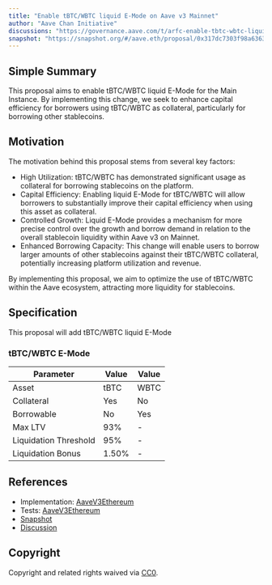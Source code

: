 ```yaml
---
title: "Enable tBTC/WBTC liquid E-Mode on Aave v3 Mainnet"
author: "Aave Chan Initiative"
discussions: "https://governance.aave.com/t/arfc-enable-tbtc-wbtc-liquid-e-mode-on-aave-v3-mainnet/19704"
snapshot: "https://snapshot.org/#/aave.eth/proposal/0x317dc7303f98a6363d7aa4284b75e5779cde127c73e815a941a503619575deb6"
---
```


## Simple Summary

This proposal aims to enable tBTC/WBTC liquid E-Mode for the Main Instance. By implementing this change, we seek to enhance capital efficiency for borrowers using tBTC/WBTC as collateral, particularly for borrowing other stablecoins.

## Motivation

The motivation behind this proposal stems from several key factors:

- High Utilization: tBTC/WBTC has demonstrated significant usage as collateral for borrowing stablecoins on the platform.
- Capital Efficiency: Enabling liquid E-Mode for tBTC/WBTC will allow borrowers to substantially improve their capital efficiency when using this asset as collateral.
- Controlled Growth: Liquid E-Mode provides a mechanism for more precise control over the growth and borrow demand in relation to the overall stablecoin liquidity within Aave v3 on Mainnet.
- Enhanced Borrowing Capacity: This change will enable users to borrow larger amounts of other stablecoins against their tBTC/WBTC collateral, potentially increasing platform utilization and revenue.

By implementing this proposal, we aim to optimize the use of tBTC/WBTC within the Aave ecosystem, attracting more liquidity for stablecoins.

## Specification

This proposal will add tBTC/WBTC liquid E-Mode

### tBTC/WBTC E-Mode

| Parameter             | Value | Value |
| --------------------- | ----- | ----- |
| Asset                 | tBTC  | WBTC  |
| Collateral            | Yes   | No    |
| Borrowable            | No    | Yes   |
| Max LTV               | 93%   | -     |
| Liquidation Threshold | 95%   | -     |
| Liquidation Bonus     | 1.50% | -     |

## References

- Implementation: [AaveV3Ethereum](https://github.com/bgd-labs/aave-proposals-v3/blob/main/src/20241120_AaveV3Ethereum_EnableTBTCWBTCLiquidEModeOnAaveV3Mainnet/AaveV3Ethereum_EnableTBTCWBTCLiquidEModeOnAaveV3Mainnet_20241120.sol)
- Tests: [AaveV3Ethereum](https://github.com/bgd-labs/aave-proposals-v3/blob/main/src/20241120_AaveV3Ethereum_EnableTBTCWBTCLiquidEModeOnAaveV3Mainnet/AaveV3Ethereum_EnableTBTCWBTCLiquidEModeOnAaveV3Mainnet_20241120.t.sol)
- [Snapshot](https://snapshot.org/#/aave.eth/proposal/0x317dc7303f98a6363d7aa4284b75e5779cde127c73e815a941a503619575deb6)
- [Discussion](https://governance.aave.com/t/arfc-enable-tbtc-wbtc-liquid-e-mode-on-aave-v3-mainnet/19704)

## Copyright

Copyright and related rights waived via [CC0](https://creativecommons.org/publicdomain/zero/1.0/).
